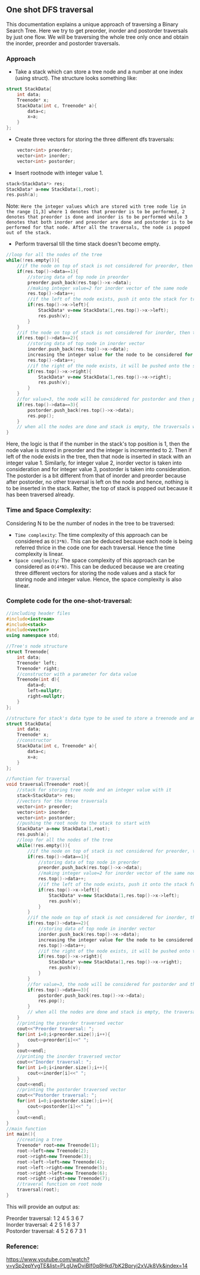 ## One shot DFS traversal
This documentation explains a unique approach of traversing a Binary Search Tree. Here we try to get preorder, inorder and postorder traversals by just one flow. We will be traversing the whole tree only once and obtain the inorder, preorder and postorder traversals.
### Approach
- Take a stack which can store a tree node and a number at one index (using struct). The structure looks something like:
```cpp
struct StackData{
    int data;
    Treenode* x;
    StackData(int c, Treenode* a){
        data=c;
        x=a;
    }
};
```
- Create three vectors for storing the three different dfs traversals:
```cpp
    vector<int> preorder;
    vector<int> inorder;
    vector<int> postorder;
```
- Insert rootnode with integer value 1.
```cpp
stack<StackData*> res;
StackData* a=new StackData(1,root);
res.push(a);
```
Note: `Here the integer values which are stored with tree node lie in the range [1,3] where 1 denotes that preorder is to be performed, 2 denotes that preorder is done and inorder is to be performed while 3 denotes that both inorder and preorder are done and postorder is to be performed for that node. After all the traversals, the node is popped out of the stack.`
- Perform traversal till the time stack doesn't become empty.
```cpp
//loop for all the nodes of the tree
while(!res.empty()){
    //if the node on top of stack is not considered for preorder, then the int value will be 1 with it and it will be stored in preorder vector
    if(res.top()->data==1){
        //storing data of top node in preorder
        preorder.push_back(res.top()->x->data);
        //making integer value=2 for inorder vector of the same node
        res.top()->data++;
        //if the left of the node exists, push it onto the stack for traversals
        if(res.top()->x->left){
            StackData* v=new StackData(1,res.top()->x->left);
            res.push(v);
        }
    }
    //if the node on top of stack is not considered for inorder, then the int value will be 2 with it and it will be stored in inorder vector
    if(res.top()->data==2){
        //storing data of top node in inorder vector
        inorder.push_back(res.top()->x->data);
        increasing the integer value for the node to be considered for postorder traversal
        res.top()->data++;
        //if the right of the node exists, it will be pushed onto the stack
        if(res.top()->x->right){
            StackData* v=new StackData(1,res.top()->x->right);
            res.push(v);
        }
    }
    //for value=3, the node will be considered for postorder and then popped out since no more traversals are to be done
    if(res.top()->data==3){
        postorder.push_back(res.top()->x->data);
        res.pop();
    }
    // when all the nodes are done and stack is empty, the traversals will end
}
```
Here, the logic is that if the number in the stack's top position is 1, then the node value is stored in preorder and the integer is incremented to 2. Then if left of the node exists in the tree, then that node is inserted in stack with an integer value 1.
Similarly, for integer value 2, inorder vector is taken into consideration and for integer value 3, postorder is taken into consideration. The postorder is a bit different from that of inorder and preorder because after postorder, no other traversal is left on the node and hence, nothing is to be inserted in the stack. Rather, the top of stack is popped out because it has been traversed already.

### Time and Space Complexity:
Considering N to be the number of nodes in the tree to be traversed: 
- `Time complexity`: The time complexity of this approach can be considered as `O(3*N)`. This can be deduced because each node is being referred thrice in the code one for each traversal. Hence the time complexity is linear.
- `Space complexity`: The space complexity of this approach can be considered as `O(4*N)`. This can be deduced because we are creating three different vectors for storing the node values and a stack for storing node and integer value. Hence, the space complexity is also linear.

### Complete code for the one-shot-traversal:
```cpp
//including header files
#include<iostream>
#include<stack>
#include<vector>
using namespace std;

//Tree's node structure
struct Treenode{
    int data;
    Treenode* left;
    Treenode* right;
    //constructor with a parameter for data value
    Treenode(int d){
        data=d;
        left=nullptr;
        right=nullptr;
    }
};

//structure for stack's data type to be used to store a treenode and an integer value
struct StackData{
    int data;
    Treenode* x;
    //constructor
    StackData(int c, Treenode* a){
        data=c;
        x=a;
    }
};

//function for traversal
void traversal(Treenode* root){
    //stack for storing tree node and an integer value with it
    stack<StackData*> res;
    //vectors for the three traversals
    vector<int> preorder;
    vector<int> inorder;
    vector<int> postorder;
    //pushing the root node to the stack to start with
    StackData* a=new StackData(1,root);
    res.push(a);
    //loop for all the nodes of the tree
    while(!res.empty()){
        //if the node on top of stack is not considered for preorder, then the int value will be 1 with it and it will be stored in preorder vector
        if(res.top()->data==1){
            //storing data of top node in preorder
            preorder.push_back(res.top()->x->data);
            //making integer value=2 for inorder vector of the same node
            res.top()->data++;
            //if the left of the node exists, push it onto the stack for traversals
            if(res.top()->x->left){
                StackData* v=new StackData(1,res.top()->x->left);
                res.push(v);
            }   
        }
        //if the node on top of stack is not considered for inorder, then the int value will be 2 with it and it will be stored in inorder vector
        if(res.top()->data==2){
            //storing data of top node in inorder vector
            inorder.push_back(res.top()->x->data);
            increasing the integer value for the node to be considered for postorder traversal
            res.top()->data++;
            //if the right of the node exists, it will be pushed onto the stack
            if(res.top()->x->right){
                StackData* v=new StackData(1,res.top()->x->right);
                res.push(v);
            }
        }
        //for value=3, the node will be considered for postorder and then popped out since no more traversals are to be done
        if(res.top()->data==3){
            postorder.push_back(res.top()->x->data);
            res.pop();
        }
        // when all the nodes are done and stack is empty, the traversals will end
    }
    //printing the preorder traversed vector
    cout<<"Preorder traversal: ";
    for(int i=0;i<preorder.size();i++){
        cout<<preorder[i]<<" ";
    }
    cout<<endl;
    //printing the inorder traversed vector
    cout<<"Inorder traversal: ";
    for(int i=0;i<inorder.size();i++){
        cout<<inorder[i]<<" ";
    }
    cout<<endl;
    //printing the postorder traversed vector
    cout<<"Postorder traversal: ";
    for(int i=0;i<postorder.size();i++){
        cout<<postorder[i]<<" ";
    }
    cout<<endl;
}
//main function
int main(){
    //creating a tree
    Treenode* root=new Treenode(1);
    root->left=new Treenode(2);
    root->right=new Treenode(3);
    root->left->left=new Treenode(4);
    root->left->right=new Treenode(5);
    root->right->left=new Treenode(6);
    root->right->right=new Treenode(7);
    //traveral function on root node
    traversal(root);
}
```
This will provide an output as:

Preorder traversal: 1 2 4 5 3 6 7 <br>
Inorder traversal: 4 2 5 1 6 3 7 <br>
Postorder traversal: 4 5 2 6 7 3 1

### Reference:
https://www.youtube.com/watch?v=ySp2epYvgTE&list=PLgUwDviBIf0q8Hkd7bK2Bpryj2xVJk8Vk&index=14

